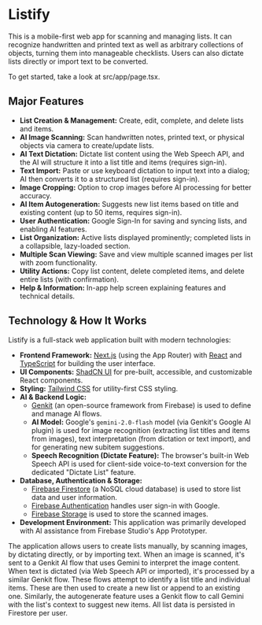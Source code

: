 
# Listify

This is a mobile-first web app for scanning and managing lists. It can recognize handwritten and printed text as well as arbitrary collections of objects, turning them into manageable checklists. Users can also dictate lists directly or import text to be converted.

To get started, take a look at src/app/page.tsx.

## Major Features

*   **List Creation & Management:** Create, edit, complete, and delete lists and items.
*   **AI Image Scanning:** Scan handwritten notes, printed text, or physical objects via camera to create/update lists.
*   **AI Text Dictation:** Dictate list content using the Web Speech API, and the AI will structure it into a list title and items (requires sign-in).
*   **Text Import:** Paste or use keyboard dictation to input text into a dialog; AI then converts it to a structured list (requires sign-in).
*   **Image Cropping:** Option to crop images before AI processing for better accuracy.
*   **AI Item Autogeneration:** Suggests new list items based on title and existing content (up to 50 items, requires sign-in).
*   **User Authentication:** Google Sign-In for saving and syncing lists, and enabling AI features.
*   **List Organization:** Active lists displayed prominently; completed lists in a collapsible, lazy-loaded section.
*   **Multiple Scan Viewing:** Save and view multiple scanned images per list with zoom functionality.
*   **Utility Actions:** Copy list content, delete completed items, and delete entire lists (with confirmation).
*   **Help & Information:** In-app help screen explaining features and technical details.

## Technology & How It Works

Listify is a full-stack web application built with modern technologies:

*   **Frontend Framework:** [Next.js](https://nextjs.org/) (using the App Router) with [React](https://reactjs.org/) and [TypeScript](https://www.typescriptlang.org/) for building the user interface.
*   **UI Components:** [ShadCN UI](https://ui.shadcn.com/) for pre-built, accessible, and customizable React components.
*   **Styling:** [Tailwind CSS](https://tailwindcss.com/) for utility-first CSS styling.
*   **AI & Backend Logic:**
    *   [Genkit](https://firebase.google.com/docs/genkit) (an open-source framework from Firebase) is used to define and manage AI flows.
    *   **AI Model:** Google's `gemini-2.0-flash` model (via Genkit's Google AI plugin) is used for image recognition (extracting list titles and items from images), text interpretation (from dictation or text import), and for generating new subitem suggestions.
    *   **Speech Recognition (Dictate Feature):** The browser's built-in Web Speech API is used for client-side voice-to-text conversion for the dedicated "Dictate List" feature.
*   **Database, Authentication & Storage:**
    *   [Firebase Firestore](https://firebase.google.com/docs/firestore) (a NoSQL cloud database) is used to store list data and user information.
    *   [Firebase Authentication](https://firebase.google.com/docs/auth) handles user sign-in with Google.
    *   [Firebase Storage](https://firebase.google.com/docs/storage) is used to store the scanned images.
*   **Development Environment:** This application was primarily developed with AI assistance from Firebase Studio's App Prototyper.

The application allows users to create lists manually, by scanning images, by dictating directly, or by importing text. When an image is scanned, it's sent to a Genkit AI flow that uses Gemini to interpret the image content. When text is dictated (via Web Speech API or imported), it's processed by a similar Genkit flow. These flows attempt to identify a list title and individual items. These are then used to create a new list or append to an existing one. Similarly, the autogenerate feature uses a Genkit flow to call Gemini with the list's context to suggest new items. All list data is persisted in Firestore per user.

    
